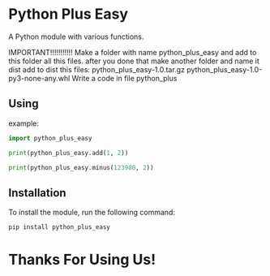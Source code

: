  Python Plus Easy
================

A Python module with various functions.

IMPORTANT!!!!!!!!!!! Make a folder with name python_plus_easy and add to this folder all this files. after you done that make another folder and name it dist add to dist this files: python_plus_easy-1.0.tar.gz python_plus_easy-1.0-py3-none-any.whl
Write a code in file python_plus

## Using

example:
```python
import python_plus_easy

print(python_plus_easy.add(1, 2))

print(python_plus_easy.minus(123980, 2))
```


## Installation

To install the module, run the following command:
```bash
pip install python_plus_easy
```
 Thanks For Using Us!
=====================
